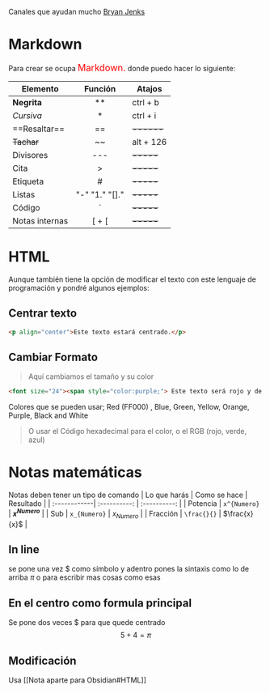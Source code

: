 
Canales que ayudan mucho [Bryan Jenks ](https://www.youtube.com/@BryanJenksTech)
# Markdown
Para crear se ocupa <font size="4"><span style="color:red;">Markdown.</span></font> donde puedo hacer lo siguiente:

| Elemento | Función | Atajos |
| --------- | :----------: | ------- |
|**Negrita**| ** | ctrl + b |
| *Cursiva* | * | ctrl + i |
| ==Resaltar== | == | ~~------~~ |
| ~~Tachar~~ | ~~ | alt + 126  |
| Divisores | --- |~~-----~~| 
| Cita | > | ~~-----~~ |
| Etiqueta | # | ~~-----~~ | 
| Listas | "-" "1." "[]." | ~~-----~~ |
| Código | ` | ~~-----~~ |
| Notas internas| [ + [ | ~~-----~~ |

# HTML
Aunque también tiene la opción de modificar el texto con este lenguaje de programación y pondré algunos ejemplos:

## Centrar texto 

```HTML
<p align="center">Este texto estará centrado.</p>
```

## Cambiar Formato
> Aquí cambiamos el tamaño y su color 
```HTML
<font size="24"><span style="color:purple;"> Este texto será rojo y de tamaño 24 </span></font>
```
Colores que se pueden usar; Red  (FF000) , Blue,	Green, Yellow, Orange, Purple, Black and White
>O usar el Código hexadecimal para el color, o el RGB (rojo, verde, azul)

# Notas matemáticas 

Notas deben tener un tipo de comando
| Lo que harás | Como se hace | Resultado |
| :------------| :----------: | :----------: |
| Potencia | ``x^{Numero}``  | **$x^{Numero}$** |
| Sub | ``x_{Numero}`` | $x_{Numero}$ |
| Fracción | ``\frac{}{}`` | $\frac{x}{x}$ |

## In line
se pone una vez $ como símbolo y adentro pones la sintaxis como lo de arriba $\pi$ o para escribir mas cosas como esas

## En el centro como formula principal
Se pone dos veces $ para que quede centrado
$$5+ 4 = \pi $$

## Modificación
Usa [[Nota aparte para Obsidian#HTML]]


